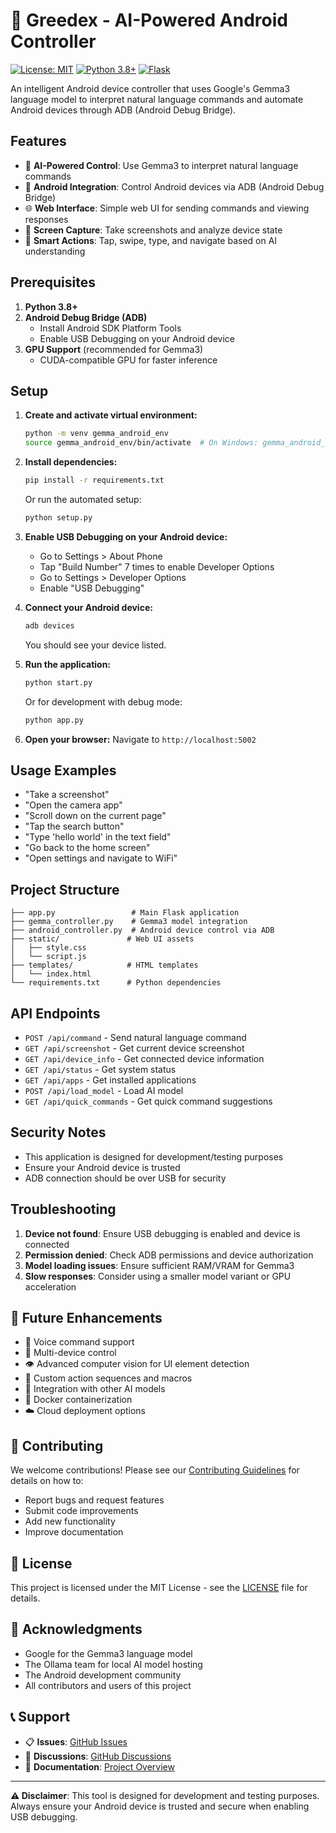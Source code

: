 # 🤖 Greedex - AI-Powered Android Controller

[![License: MIT](https://img.shields.io/badge/License-MIT-yellow.svg)](https://opensource.org/licenses/MIT)
[![Python 3.8+](https://img.shields.io/badge/python-3.8+-blue.svg)](https://www.python.org/downloads/)
[![Flask](https://img.shields.io/badge/flask-3.0+-green.svg)](https://flask.palletsprojects.com/)

An intelligent Android device controller that uses Google's Gemma3 language model to interpret natural language commands and automate Android devices through ADB (Android Debug Bridge).

## Features

- 🤖 **AI-Powered Control**: Use Gemma3 to interpret natural language commands
- 📱 **Android Integration**: Control Android devices via ADB (Android Debug Bridge)
- 🌐 **Web Interface**: Simple web UI for sending commands and viewing responses
- 📸 **Screen Capture**: Take screenshots and analyze device state
- 🎯 **Smart Actions**: Tap, swipe, type, and navigate based on AI understanding

## Prerequisites

1. **Python 3.8+**
2. **Android Debug Bridge (ADB)**
   - Install Android SDK Platform Tools
   - Enable USB Debugging on your Android device
3. **GPU Support** (recommended for Gemma3)
   - CUDA-compatible GPU for faster inference

## Setup

1. **Create and activate virtual environment:**
   ```bash
   python -m venv gemma_android_env
   source gemma_android_env/bin/activate  # On Windows: gemma_android_env\Scripts\activate
   ```

2. **Install dependencies:**
   ```bash
   pip install -r requirements.txt
   ```
   
   Or run the automated setup:
   ```bash
   python setup.py
   ```

3. **Enable USB Debugging on your Android device:**
   - Go to Settings > About Phone
   - Tap "Build Number" 7 times to enable Developer Options
   - Go to Settings > Developer Options
   - Enable "USB Debugging"

4. **Connect your Android device:**
   ```bash
   adb devices
   ```
   You should see your device listed.

5. **Run the application:**
   ```bash
   python start.py
   ```
   
   Or for development with debug mode:
   ```bash
   python app.py
   ```

6. **Open your browser:**
   Navigate to `http://localhost:5002`

## Usage Examples

- "Take a screenshot"
- "Open the camera app"
- "Scroll down on the current page"
- "Tap the search button"
- "Type 'hello world' in the text field"
- "Go back to the home screen"
- "Open settings and navigate to WiFi"

## Project Structure

```
├── app.py                 # Main Flask application
├── gemma_controller.py    # Gemma3 model integration
├── android_controller.py  # Android device control via ADB
├── static/               # Web UI assets
│   ├── style.css
│   └── script.js
├── templates/            # HTML templates
│   └── index.html
└── requirements.txt      # Python dependencies
```

## API Endpoints

- `POST /api/command` - Send natural language command
- `GET /api/screenshot` - Get current device screenshot
- `GET /api/device_info` - Get connected device information
- `GET /api/status` - Get system status
- `GET /api/apps` - Get installed applications
- `POST /api/load_model` - Load AI model
- `GET /api/quick_commands` - Get quick command suggestions

## Security Notes

- This application is designed for development/testing purposes
- Ensure your Android device is trusted
- ADB connection should be over USB for security

## Troubleshooting

1. **Device not found**: Ensure USB debugging is enabled and device is connected
2. **Permission denied**: Check ADB permissions and device authorization
3. **Model loading issues**: Ensure sufficient RAM/VRAM for Gemma3
4. **Slow responses**: Consider using a smaller model variant or GPU acceleration

## 🚀 Future Enhancements

- 🎤 Voice command support
- 📱 Multi-device control
- 👁️ Advanced computer vision for UI element detection
- 🔄 Custom action sequences and macros
- 🧠 Integration with other AI models
- 🐳 Docker containerization
- ☁️ Cloud deployment options

## 🤝 Contributing

We welcome contributions! Please see our [Contributing Guidelines](CONTRIBUTING.md) for details on how to:

- Report bugs and request features
- Submit code improvements
- Add new functionality
- Improve documentation

## 📄 License

This project is licensed under the MIT License - see the [LICENSE](LICENSE) file for details.

## 🙏 Acknowledgments

- Google for the Gemma3 language model
- The Ollama team for local AI model hosting
- The Android development community
- All contributors and users of this project

## 📞 Support

- 📋 **Issues**: [GitHub Issues](https://github.com/greedex/greedex/issues)
- 💬 **Discussions**: [GitHub Discussions](https://github.com/greedex/greedex/discussions)
- 📖 **Documentation**: [Project Overview](PROJECT_OVERVIEW.md)

---

**⚠️ Disclaimer**: This tool is designed for development and testing purposes. Always ensure your Android device is trusted and secure when enabling USB debugging. 
